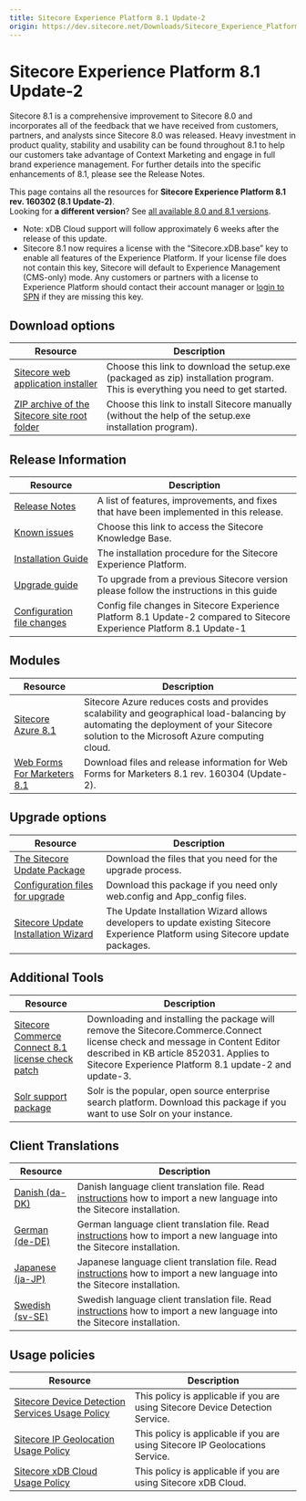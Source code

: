 ```yaml
---
title: Sitecore Experience Platform 8.1 Update-2
origin: https://dev.sitecore.net/Downloads/Sitecore_Experience_Platform/Sitecore_81/Sitecore_Experience_Platform_81_Update2.aspx
---
```


# Sitecore Experience Platform 8.1 Update-2

Sitecore 8.1 is a comprehensive improvement to Sitecore 8.0 and incorporates all of the feedback that we have received from customers, partners, and analysts since Sitecore 8.0 was released. Heavy investment in product quality, stability and usability can be found throughout 8.1 to help our customers take advantage of Context Marketing and engage in full brand experience management. For further details into the specific enhancements of 8.1, please see the Release Notes.

This page contains all the resources for **Sitecore Experience Platform 8.1 rev. 160302 (8.1 Update-2)**.  
Looking for **a different version**? See [all available 8.0 and 8.1 versions](/downloads/Sitecore_Experience_Platform).

  <Alert variant='warning' mb={4}>
    <AlertIcon />
    

-   Note: xDB Cloud support will follow approximately 6 weeks after the release of this update.
-   Sitecore 8.1 now requires a license with the “Sitecore.xDB.base” key to enable all features of the Experience Platform. If your license file does not contain this key, Sitecore will default to Experience Management (CMS-only) mode. Any customers or partners with a license to Experience Platform should contact their account manager or [login to SPN](http://spn.sitecore.net/default) if they are missing this key.


  </Alert>
  

## Download options

 | Resource | Description |
 | --- | --- |
 | [Sitecore web application installer](https://sitecoredev.azureedge.net/~/media/6D38619BC01C4C2D88DE263B2A1FF3A7.ashx?date=20160304T082116) | Choose this link to download the setup.exe (packaged as zip) installation program. This is everything you need to get started. |
 | [ZIP archive of the Sitecore site root folder](https://sitecoredev.azureedge.net/~/media/4AD00668158F4960B7C76B0C7A1B6EED.ashx?date=20160304T082640) | Choose this link to install Sitecore manually (without the help of the setup.exe installation program). |

## Release Information

 | Resource | Description |
 | --- | --- |
 | [Release Notes](/downloads/Sitecore%20Experience%20Platform/Sitecore%2081/Sitecore%20Experience%20Platform%2081%20Update2/Release%20Notes) | A list of features, improvements, and fixes that have been implemented in this release. |
 | [Known issues](https://kb.sitecore.net/articles/750348) | Choose this link to access the Sitecore Knowledge Base. |
 | [Installation Guide](https://sitecoredev.azureedge.net/~/media/3FB08A677CB64BF186731109C13555B2.ashx?date=20180206T091954) | The installation procedure for the Sitecore Experience Platform. |
 | [Upgrade guide](https://sitecoredev.azureedge.net/~/media/7F40ED758B144458910E8306F14D69AA.ashx?date=20160304T150734) | To upgrade from a previous Sitecore version please follow the instructions in this guide |
 | [Configuration file changes](https://sitecoredev.azureedge.net/~/media/D031E745E30248A697B879F715826473.ashx?date=20160304T151031) | Config file changes in Sitecore Experience Platform 8.1 Update-2 compared to Sitecore Experience Platform 8.1 Update-1 |

## Modules

 | Resource | Description |
 | --- | --- |
 | [Sitecore Azure 8.1](/downloads/Sitecore%20Azure/Sitecore%20Azure%2081/Sitecore%20Azure%2081) | Sitecore Azure reduces costs and provides scalability and geographical load-balancing by automating the deployment of your Sitecore solution to the Microsoft Azure computing cloud. |
 | [Web Forms For Marketers 8.1](/downloads/Web%20Forms%20For%20Marketers/Web%20Forms%20For%20Marketers%2081/Web%20Forms%20For%20Marketers%2081%20Update2) | Download files and release information for Web Forms for Marketers 8.1 rev. 160304 (Update-2). |

## Upgrade options

 | Resource | Description |
 | --- | --- |
 | [The Sitecore Update Package](https://sitecoredev.azureedge.net/~/media/70286018A94A44BA8A1C524410F3FB69.ashx?date=20160304T083527) | Download the files that you need for the upgrade process. |
 | [Configuration files for upgrade](https://sitecoredev.azureedge.net/~/media/B84B8BD8D901483C80AD217C7E9DC44F.ashx?date=20160304T085200) | Download this package if you need only web.config and App_config files. |
 | [Sitecore Update Installation Wizard](https://sitecoredev.azureedge.net/~/media/8ECE45DDF2A74DF2A457424EF7A7F996.ashx?date=20160310T144755) | The Update Installation Wizard allows developers to update existing Sitecore Experience Platform using Sitecore update packages. |

## Additional Tools

 | Resource | Description |
 | --- | --- |
 | [Sitecore Commerce Connect 8.1 license check patch](https://sitecoredev.azureedge.net#) | Downloading and installing the package will remove the Sitecore.Commerce.Connect license check and message in Content Editor described in KB article 852031. Applies to Sitecore Experience Platform 8.1 update-2 and update-3. |
 | [Solr support package](https://sitecoredev.azureedge.net/~/media/BC3C996A18054655A04FEEDA72117674.ashx?date=20160304T080939) | Solr is the popular, open source enterprise search platform. Download this package if you want to use Solr on your instance. |

## Client Translations

 | Resource | Description |
 | --- | --- |
 | [Danish (da-DK)](https://sitecoredev.azureedge.net/~/media/54F45EDEFA5648628B8DF7E825DFCCA3.ashx?date=20160304T151307) | Danish language client translation file. Read [instructions](~/link?_id=D72CBF8CE581436CBBCAEE896C8646F7&_z=z) how to import a new language into the Sitecore installation. |
 | [German (de-DE)](https://sitecoredev.azureedge.net/~/media/CA545FDB21534717934CC4C1051BD720.ashx?date=20160304T151653) | German language client translation file. Read [instructions](~/link?_id=D72CBF8CE581436CBBCAEE896C8646F7&_z=z) how to import a new language into the Sitecore installation. |
 | [Japanese (ja-JP)](https://sitecoredev.azureedge.net/~/media/B8689D68D557477FA9C72AE61DEA24E3.ashx?date=20160304T151957) | Japanese language client translation file. Read [instructions](~/link?_id=D72CBF8CE581436CBBCAEE896C8646F7&_z=z) how to import a new language into the Sitecore installation. |
 | [Swedish (sv-SE)](https://sitecoredev.azureedge.net/~/media/DB0152A2BA7442439DEDEAD889BFFBF1.ashx?date=20160912T103834) | Swedish language client translation file. Read [instructions](~/link?_id=D72CBF8CE581436CBBCAEE896C8646F7&_z=z) how to import a new language into the Sitecore installation. |

## Usage policies

 | Resource | Description |
 | --- | --- |
 | [Sitecore Device Detection Services Usage Policy](/downloads/Sitecore%20Experience%20Platform/Sitecore%20Device%20Detection%20Services%20Usage%20Policy) | This policy is applicable if you are using Sitecore Device Detection Service. |
 | [Sitecore IP Geolocation Usage Policy](/downloads/Sitecore%20Experience%20Platform/Sitecore%20IP%20Geolocation%20Usage%20Policy) | This policy is applicable if you are using Sitecore IP Geolocations Service. |
 | [Sitecore xDB Cloud Usage Policy](/downloads/Sitecore%20Experience%20Platform/Sitecore%20xDB%20Cloud%20Usage%20Policy) | This policy is applicable if you are using Sitecore xDB Cloud. |